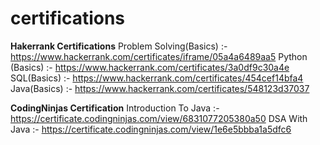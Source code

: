 # certifications
**Hakerrank Certifications**
Problem Solving(Basics) :- https://www.hackerrank.com/certificates/iframe/05a4a6489aa5
Python (Basics) :- https://www.hackerrank.com/certificates/3a0df9c30a4e
SQL(Basics) :- https://www.hackerrank.com/certificates/454cef14bfa4
Java(Basics) :- https://www.hackerrank.com/certificates/548123d37037

**CodingNinjas Certification**
Introduction To Java :- https://certificate.codingninjas.com/view/6831077205380a50
DSA With Java :- https://certificate.codingninjas.com/view/1e6e5bbba1a5dfc6
